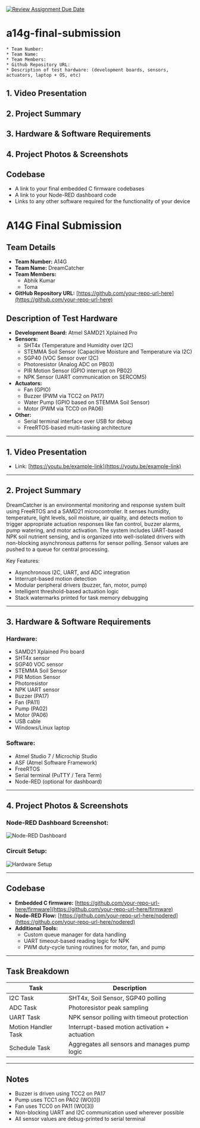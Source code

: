 [![Review Assignment Due Date](https://classroom.github.com/assets/deadline-readme-button-22041afd0340ce965d47ae6ef1cefeee28c7c493a6346c4f15d667ab976d596c.svg)](https://classroom.github.com/a/AlBFWSQg)
# a14g-final-submission

    * Team Number: 
    * Team Name: 
    * Team Members: 
    * Github Repository URL: 
    * Description of test hardware: (development boards, sensors, actuators, laptop + OS, etc) 

## 1. Video Presentation

## 2. Project Summary

## 3. Hardware & Software Requirements

## 4. Project Photos & Screenshots

## Codebase

- A link to your final embedded C firmware codebases
- A link to your Node-RED dashboard code
- Links to any other software required for the functionality of your device

# A14G Final Submission

## Team Details

- **Team Number:** A14G  
- **Team Name:** DreamCatcher  
- **Team Members:**  
  - Abhik Kumar  
  - Toma  
- **GitHub Repository URL:** [https://github.com/your-repo-url-here](https://github.com/your-repo-url-here)

## Description of Test Hardware

- **Development Board:** Atmel SAMD21 Xplained Pro  
- **Sensors:**
  - SHT4x (Temperature and Humidity over I2C)
  - STEMMA Soil Sensor (Capacitive Moisture and Temperature via I2C)
  - SGP40 (VOC Sensor over I2C)
  - Photoresistor (Analog ADC on PB03)
  - PIR Motion Sensor (GPIO interrupt on PB02)
  - NPK Sensor (UART communication on SERCOM5)
- **Actuators:**
  - Fan (GPIO)
  - Buzzer (PWM via TCC2 on PA17)
  - Water Pump (GPIO based on STEMMA Soil Sensor)
  - Motor (PWM via TCC0 on PA06)
- **Other:**
  - Serial terminal interface over USB for debug
  - FreeRTOS-based multi-tasking architecture

---

## 1. Video Presentation

- Link: [https://youtu.be/example-link](https://youtu.be/example-link)

---

## 2. Project Summary

DreamCatcher is an environmental monitoring and response system built using FreeRTOS and a SAMD21 microcontroller. It senses humidity, temperature, light levels, soil moisture, air quality, and detects motion to trigger appropriate actuation responses like fan control, buzzer alarms, pump watering, and motor activation. The system includes UART-based NPK soil nutrient sensing, and is organized into well-isolated drivers with non-blocking asynchronous patterns for sensor polling. Sensor values are pushed to a queue for central processing.

Key Features:
- Asynchronous I2C, UART, and ADC integration
- Interrupt-based motion detection
- Modular peripheral drivers (buzzer, fan, motor, pump)
- Intelligent threshold-based actuation logic
- Stack watermarks printed for task memory debugging

---

## 3. Hardware & Software Requirements

### Hardware:
- SAMD21 Xplained Pro board
- SHT4x sensor
- SGP40 VOC sensor
- STEMMA Soil Sensor
- PIR Motion Sensor
- Photoresistor
- NPK UART sensor
- Buzzer (PA17)
- Fan (PA11)
- Pump (PA02)
- Motor (PA06)
- USB cable
- Windows/Linux laptop

### Software:
- Atmel Studio 7 / Microchip Studio
- ASF (Atmel Software Framework)
- FreeRTOS
- Serial terminal (PuTTY / Tera Term)
- Node-RED (optional for dashboard)

---

## 4. Project Photos & Screenshots

### Node-RED Dashboard Screenshot:
![Node-RED Dashboard](screenshots/nodered.png)

### Circuit Setup:
![Hardware Setup](screenshots/hardware.jpg)

---

## Codebase

- **Embedded C firmware:** [https://github.com/your-repo-url-here/firmware](https://github.com/your-repo-url-here/firmware)
- **Node-RED Flow:** [https://github.com/your-repo-url-here/nodered](https://github.com/your-repo-url-here/nodered)
- **Additional Tools:** 
  - Custom queue manager for data handling
  - UART timeout-based reading logic for NPK
  - PWM duty-cycle tuning routines for motor, fan, and pump

---

## Task Breakdown

| Task                    | Description                                       |
|-------------------------|---------------------------------------------------|
| I2C Task                | SHT4x, Soil Sensor, SGP40 polling                 |
| ADC Task                | Photoresistor peak sampling                       |
| UART Task               | NPK sensor polling with timeout protection       |
| Motion Handler Task     | Interrupt-based motion activation + actuation    |
| Schedule Task           | Aggregates all sensors and manages pump logic    |

---

## Notes

- Buzzer is driven using TCC2 on PA17
- Pump uses TCC1 on PA02 (WO[0])
- Fan uses TCC0 on PA11 (WO[3])
- Non-blocking UART and I2C communication used wherever possible
- All sensor values are debug-printed to serial terminal
